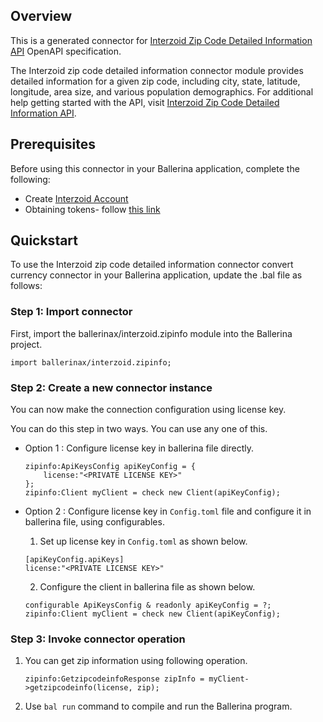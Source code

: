 ## Overview

This is a generated connector for [Interzoid Zip Code Detailed Information API](https://www.interzoid.com/services/getzipcodeinfo) OpenAPI specification.

The Interzoid zip code detailed information connector module provides detailed information for a given zip code, including city, state, latitude, longitude, area size, and various population demographics. 
For additional help getting started with the API, visit [Interzoid Zip Code Detailed Information API](https://www.interzoid.com/services/getzipcodeinfo).

## Prerequisites
Before using this connector in your Ballerina application, complete the following:
* Create [Interzoid Account](https://www.interzoid.com/register)
* Obtaining tokens- follow [this link](https://www.interzoid.com/account)

## Quickstart

To use the Interzoid zip code detailed information connector convert currency connector in your Ballerina application, update the .bal file as follows:

### Step 1: Import connector
First, import the ballerinax/interzoid.zipinfo module into the Ballerina project.

```ballerina
import ballerinax/interzoid.zipinfo;
```

### Step 2: Create a new connector instance
You can now make the connection configuration using license key.

You can do this step in two ways. You can use any one of this.

- Option 1 :
    Configure license key in ballerina file directly. 

    ```ballerina
    zipinfo:ApiKeysConfig apiKeyConfig = {
        license:"<PRIVATE LICENSE KEY>"
    };
    zipinfo:Client myClient = check new Client(apiKeyConfig);
    ```

- Option 2 :
    Configure license key in `Config.toml` file and configure it in ballerina file, using configurables. 

    1. Set up license key in `Config.toml` as shown below.
    ```
    [apiKeyConfig.apiKeys]
    license:"<PRIVATE LICENSE KEY>"
    ```

    2. Configure the client in ballerina file as shown below.
    ```ballerina
    configurable ApiKeysConfig & readonly apiKeyConfig = ?;
    zipinfo:Client myClient = check new Client(apiKeyConfig);
    ```

### Step 3: Invoke connector operation 
1. You can get zip information using following operation.
    ```ballerina
    zipinfo:GetzipcodeinfoResponse zipInfo = myClient->getzipcodeinfo(license, zip);
    ```
2. Use `bal run` command to compile and run the Ballerina program. 